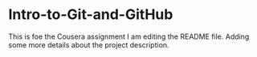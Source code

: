 # Intro-to-Git-and-GitHub
This is foe the Cousera assignment
I am editing the README file. Adding some more details about the project description.
